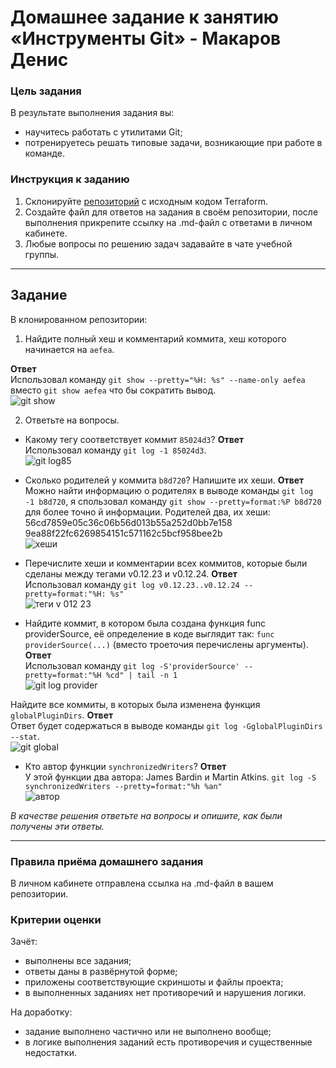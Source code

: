# Домашнее задание к занятию «Инструменты Git» - Макаров Денис

### Цель задания

В результате выполнения задания вы:

* научитесь работать с утилитами Git;
* потренируетесь решать типовые задачи, возникающие при работе в команде.
  
### Инструкция к заданию

1. Склонируйте [репозиторий](https://github.com/hashicorp/terraform) с исходным кодом Terraform.
2. Создайте файл для ответов на задания в своём репозитории, после выполнения прикрепите ссылку на .md-файл с ответами в личном кабинете.
3. Любые вопросы по решению задач задавайте в чате учебной группы.

------

## Задание

В клонированном репозитории:

1. Найдите полный хеш и комментарий коммита, хеш которого начинается на `aefea`.

**Ответ**</br>
  Использовал команду ```git show --pretty="%H: %s" --name-only aefea``` вместо ```git show aefea``` что бы сократить вывод.</br>
![git show](https://github.com/Makarov-Denis/git_tools.git1/assets/148921246/5fa0711e-d54e-4b00-b059-cdcef9bfc438)</br>

2. Ответьте на вопросы.

* Какому тегу соответствует коммит `85024d3`?
**Ответ**</br>
  Использовал команду  ```git log -1 85024d3```.</br>
![git log85](https://github.com/Makarov-Denis/git_tools.git1/assets/148921246/7086e39a-7f2f-4131-a15b-9b8e6804f5e5)</br>
  
* Сколько родителей у коммита `b8d720`? Напишите их хеши.
**Ответ**</br>
  Можно найти информацию о родителях в выводе команды ```git log -1 b8d720```, я спользовал команду ```git show --pretty=format:%P b8d720``` для более точно й информации. Родителей два, их хеши:</br>56cd7859e05c36c06b56d013b55a252d0bb7e158 </br>9ea88f22fc6269854151c571162c5bcf958bee2b</br>
  ![хеши](https://github.com/Makarov-Denis/git_tools.git1/assets/148921246/bbb183b3-f434-4925-b37a-d85776c299f1)</br>

* Перечислите хеши и комментарии всех коммитов, которые были сделаны между тегами v0.12.23 и v0.12.24.
**Ответ**</br>
  Использовал команду ```git log v0.12.23..v0.12.24 --pretty=format:"%H: %s"```</br>
![теги v 012 23](https://github.com/Makarov-Denis/git_tools.git1/assets/148921246/4dec55f8-86e8-4d8b-b684-58023c1228c2)</br>
  
* Найдите коммит, в котором была создана функция func providerSource, её определение в коде выглядит так:  `func providerSource(...)` (вместо троеточия перечислены аргументы).
**Ответ**</br>
  Использовал команду ```git log -S'providerSource' --pretty=format:"%H %cd" | tail -n 1```</br>
 ![git log provider](https://github.com/Makarov-Denis/git_tools.git1/assets/148921246/9e9a2573-172a-461c-9403-b9282ac81f13)</br>
 
Найдите все коммиты, в которых была изменена функция `globalPluginDirs`.
**Ответ**</br>
  Ответ будет содержаться в выводе команды ```git log -GglobalPluginDirs --stat```.</br>
![git global](https://github.com/Makarov-Denis/git_tools.git1/assets/148921246/c0ee895e-8aff-4be5-9182-496a2d2adb2d)</br>

* Кто автор функции `synchronizedWriters`?
**Ответ**</br>
  У этой функции два автора:  James Bardin и Martin Atkins. ```git log -S synchronizedWriters --pretty=format:"%h %an"```</br>
![автор](https://github.com/Makarov-Denis/git_tools.git1/assets/148921246/6f0e7434-0c1f-48e5-92ea-98474c425c57)</br>

*В качестве решения ответьте на вопросы и опишите, как были получены эти ответы.*

---

### Правила приёма домашнего задания

В личном кабинете отправлена ссылка на .md-файл в вашем репозитории.

### Критерии оценки

Зачёт:

* выполнены все задания;
* ответы даны в развёрнутой форме;
* приложены соответствующие скриншоты и файлы проекта;
* в выполненных заданиях нет противоречий и нарушения логики.

На доработку:

* задание выполнено частично или не выполнено вообще;
* в логике выполнения заданий есть противоречия и существенные недостатки.
